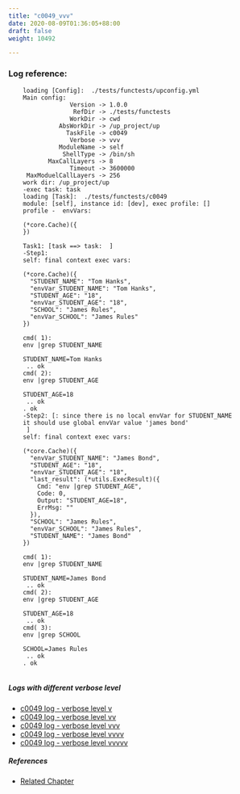 ```yaml
---
title: "c0049_vvv"
date: 2020-08-09T01:36:05+88:00
draft: false
weight: 10492

---
```


### Log reference: <no value>

```
    loading [Config]:  ./tests/functests/upconfig.yml
    Main config:
                 Version -> 1.0.0
                  RefDir -> ./tests/functests
                 WorkDir -> cwd
              AbsWorkDir -> /up_project/up
                TaskFile -> c0049
                 Verbose -> vvv
              ModuleName -> self
               ShellType -> /bin/sh
           MaxCallLayers -> 8
                 Timeout -> 3600000
     MaxModuelCallLayers -> 256
    work dir: /up_project/up
    -exec task: task
    loading [Task]:  ./tests/functests/c0049
    module: [self], instance id: [dev], exec profile: []
    profile -  envVars:
    
    (*core.Cache)({
    })
    
    Task1: [task ==> task:  ]
    -Step1:
    self: final context exec vars:
    
    (*core.Cache)({
      "STUDENT_NAME": "Tom Hanks",
      "envVar_STUDENT_NAME": "Tom Hanks",
      "STUDENT_AGE": "18",
      "envVar_STUDENT_AGE": "18",
      "SCHOOL": "James Rules",
      "envVar_SCHOOL": "James Rules"
    })
    
    cmd( 1):
    env |grep STUDENT_NAME
    
    STUDENT_NAME=Tom Hanks
     .. ok
    cmd( 2):
    env |grep STUDENT_AGE
    
    STUDENT_AGE=18
     .. ok
    . ok
    -Step2: [: since there is no local envVar for STUDENT_NAME
    it should use global envVar value 'james bond'
     ]
    self: final context exec vars:
    
    (*core.Cache)({
      "envVar_STUDENT_NAME": "James Bond",
      "STUDENT_AGE": "18",
      "envVar_STUDENT_AGE": "18",
      "last_result": (*utils.ExecResult)({
        Cmd: "env |grep STUDENT_AGE",
        Code: 0,
        Output: "STUDENT_AGE=18",
        ErrMsg: ""
      }),
      "SCHOOL": "James Rules",
      "envVar_SCHOOL": "James Rules",
      "STUDENT_NAME": "James Bond"
    })
    
    cmd( 1):
    env |grep STUDENT_NAME
    
    STUDENT_NAME=James Bond
     .. ok
    cmd( 2):
    env |grep STUDENT_AGE
    
    STUDENT_AGE=18
     .. ok
    cmd( 3):
    env |grep SCHOOL
    
    SCHOOL=James Rules
     .. ok
    . ok
    
```

##### Logs with different verbose level
* [c0049 log - verbose level v](../../logs/c0049_v)
* [c0049 log - verbose level vv](../../logs/c0049_vv)
* [c0049 log - verbose level vvv](../../logs/c0049_vvv)
* [c0049 log - verbose level vvvv](../../logs/c0049_vvvv)
* [c0049 log - verbose level vvvvv](../../logs/c0049_vvvvv)

##### References
* [Related Chapter](../../env-vars/c0049)
